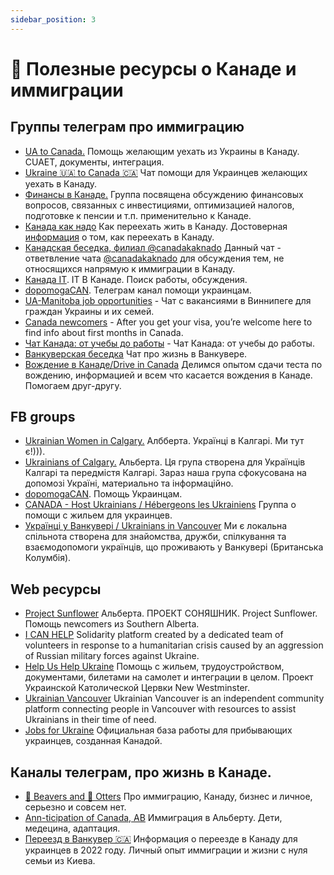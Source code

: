```yaml
---
sidebar_position: 3
---
```

# 🦫 Полезные ресурсы о Канаде и иммиграции
## Группы телеграм про иммиграцию
- [UA to Canada.](https://t.me/UAtoCanada) Помощь желающим уехать из Украины в Канаду. CUAET, документы, интеграция.
- [Ukraine 🇺🇦 to Canada 🇨🇦](https://t.me/ukrainetocanada) Чат помощи для Украинцев желающих уехать в Канаду.
- [Финансы в Канаде.](https://t.me/canada_finances) Группа посвящена обсуждению финансовых вопросов, связанных с инвестициями, оптимизацией налогов, подготовке к пенсии и т.п. применительно к Канаде.
- [Канада как надо](https://t.me/canadakaknado) Как переехать жить в Канаду. Достоверная [информация](https://canadakaknado.info/) о том, как переехать в Канаду. 
- [Канадская беседка, филиал @canadakaknado](https://t.me/CanadaBower) Данный чат - ответвление чата [@canadakaknado](https://t.me/canadakaknado) для обсуждения тем, не относящихся напрямую к иммиграции в Канаду. 
- [Канада IT](https://t.me/canada_it). IT В Канаде. Поиск работы, обсуждения.
- [dopomogaCAN](https://t.me/dopomogaCAN). Телеграм канал помощи украинцам.
- [UA-Manitoba job opportunities](https://t.me/ua_manitoba_job_opportunities) - Чат с вакансиями в Виннипеге для граждан Украины и их семей.
- [Canada newcomers](https://t.me/canadiannewcomers) - After you get your visa, you’re welcome here to find info about first months in Canada.
- [Чат Канада: от учебы до работы](https://t.me/canada_from_study_to_work) - Чат Канада: от учебы до работы.  
- [Ванкуверская беседка](https://t.me/VancouverAlcove) Чат про жизнь в Ванкувере. 
- [Вождение в Канаде/Drive in Canada](https://t.me/drive_in_canada) Делимся опытом сдачи теста по вождению, информацией и всем что касается вождения в Канаде. Помогаем друг-другу.  


## FB groups
- [Ukrainian Women in Calgary.](https://www.facebook.com/groups/ukrainiancalgary) Албберта. Українці в Калгарі. Ми тут є!))).  
- [Ukrainians of Calgary.](https://www.facebook.com/groups/UkrainiansofCalgary/) Альберта. Ця група створена для Українців Калгарі та передмістя Калгарі. Зараз наша група сфокусована на допомозі Україні, материально та інформаційно.  
- [dopomogaCAN](https://www.facebook.com/groups/375451514101214). Помощь Украинцам.
- [CANADA - Host Ukrainians / Hébergeons les Ukrainiens](https://www.facebook.com/groups/3148765652075065/?ref=share) Группа о помощи с жильем для украинцев.
- [Українці у Ванкувері / Ukrainians in Vancouver](https://www.facebook.com/groups/UkrainiansInVancouver/) Ми є локальна спільнота створена для знайомства, дружби, спілкування та взаємодопомоги українців, що проживають у Ванкувері (Британська Колумбія).

## Web ресурсы
- [Project Sunflower](https://www.projectsunflower.ca/) Альберта. ПРОЕКТ СОНЯШНИК. Project Sunflower. Помощь newcomers из Southern Alberta.
- [I CAN HELP](https://icanhelp.host/) Solidarity platform created by a dedicated team of volunteers in response to a humanitarian crisis caused by an aggression of Russian military forces against Ukraine.
- [Help Us Help Ukraine](https://en.uahelp.ca/) Помощь с жильем, трудоустройством, документами, билетами на самолет и интеграции в целом. Проект Украинской Католической Цервки New Westminster.
- [Ukrainian Vancouver](https://www.ukrainianvancouver.com/) Ukrainian Vancouver is an independent community platform connecting people in Vancouver with resources to assist Ukrainians in their time of need.
- [Jobs for Ukraine](https://www.jobbank.gc.ca/report_note.do?cid=18538) Официальная база работы для прибывающих украинцев, созданная Канадой.


## Каналы телеграм, про жизнь в Канаде.
- [🦫 Beavers and 🦦 Otters](https://t.me/beaversandotters) Про иммиграцию, Канаду, бизнес и личное, серьезно и совсем нет.  
- [Ann-ticipation of Canada, AB](https://t.me/annticipation) Иммиграция в Альберту. Дети, медецина, адаптация.
- [Переезд в Ванкувер 🇨🇦](https://t.me/GoVancouverUA) Информация о переезде в Канаду для украинцев в 2022 году. Личный опыт иммиграции и жизни с нуля семьи из Киева.
